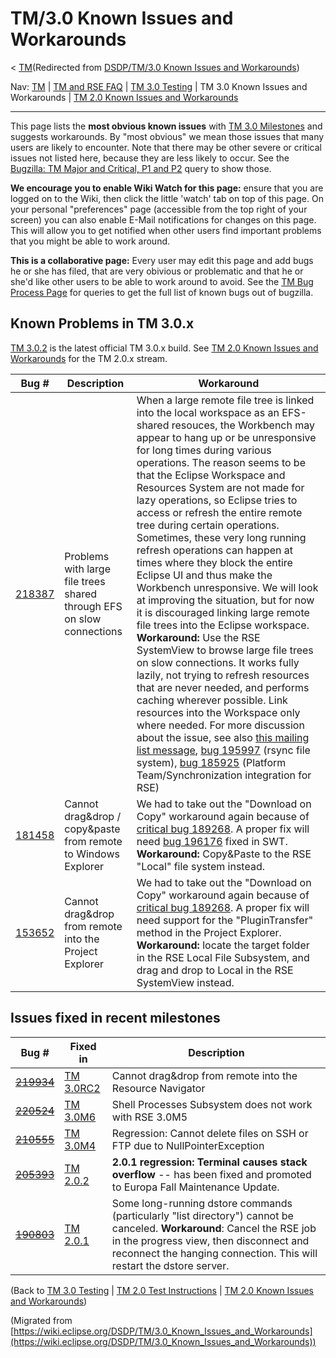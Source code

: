 

TM/3.0 Known Issues and Workarounds
===================================

< [TM](/TM "TM")(Redirected from [DSDP/TM/3.0 Known Issues and Workarounds](/index.php?title=DSDP/TM/3.0_Known_Issues_and_Workarounds&redirect=no "DSDP/TM/3.0 Known Issues and Workarounds"))

Nav: [TM](/TM "TM") | [TM and RSE FAQ](/TM_and_RSE_FAQ "TM and RSE FAQ") | [TM 3.0 Testing](/TM_3.0_Testing "TM 3.0 Testing") | TM 3.0 Known Issues and Workarounds | [TM 2.0 Known Issues and Workarounds](/TM_2.0_Known_Issues_and_Workarounds "TM 2.0 Known Issues and Workarounds")

* * *

This page lists the **most obvious known issues** with [TM 3.0 Milestones](http://download.eclipse.org/tm/downloads/) and suggests workarounds. By "most obvious" we mean those issues that many users are likely to encounter. Note that there may be other severe or critical issues not listed here, because they are less likely to occur. See the [Bugzilla: TM Major and Critical, P1 and P2](https://bugs.eclipse.org/bugs/buglist.cgi?query_format=advanced&product=Target+Management&bug_status=UNCONFIRMED&bug_status=NEW&bug_status=ASSIGNED&bug_status=REOPENED&cmdtype=doit&field0-0-0=priority&type0-0-0=regexp&value0-0-0=P%5B12%5D&field0-0-1=bug_severity&type0-0-1=regexp&value0-0-1=blocker%7Ccritical%7Cmajor) query to show those.

**We encourage you to enable Wiki Watch for this page:** ensure that you are logged on to the Wiki, then click the little 'watch' tab on top of this page. On your personal "preferences" page (accessible from the top right of your screen) you can also enable E-Mail notifications for changes on this page. This will allow you to get notified when other users find important problems that you might be able to work around.

**This is a collaborative page:** Every user may edit this page and add bugs he or she has filed, that are very obivious or problematic and that he or she'd like other users to be able to work around to avoid. See the [TM Bug Process Page](https://www.eclipse.org/tm/development/bug_process.php) for queries to get the full list of known bugs out of bugzilla.  

Known Problems in TM 3.0.x
--------------------------

[TM 3.0.2](http://download.eclipse.org/tm/downloads/drops/R-3.0.2-200812050230/) is the latest official TM 3.0.x build. See [TM 2.0 Known Issues and Workarounds](/TM_2.0_Known_Issues_and_Workarounds "TM 2.0 Known Issues and Workarounds") for the TM 2.0.x stream.

| **Bug #** | **Description** | **Workaround** |
| --- | --- | --- |
| [218387](https://bugs.eclipse.org/bugs/show_bug.cgi?id=218387) | Problems with large file trees shared through EFS on slow connections | When a large remote file tree is linked into the local workspace as an EFS-shared resouces, the Workbench may appear to hang up or be unresponsive for long times during various operations. The reason seems to be that the Eclipse Workspace and Resources System are not made for lazy operations, so Eclipse tries to access or refresh the entire remote tree during certain operations. Sometimes, these very long running refresh operations can happen at times where they block the entire Eclipse UI and thus make the Workbench unresponsive.    We will look at improving the situation, but for now it is discouraged linking large remote file trees into the Eclipse workspace.   **Workaround:** Use the RSE SystemView to browse large file trees on slow connections. It works fully lazily, not trying to refresh resources that are never needed, and performs caching wherever possible. Link resources into the Workspace only where needed.   For more discussion about the issue, see also [this mailing list message](http://dev.eclipse.org/mhonarc/lists/dsdp-tm-dev/msg01699.html), [bug 195997](https://bugs.eclipse.org/bugs/show_bug.cgi?id=195997) (rsync file system), [bug 185925](https://bugs.eclipse.org/bugs/show_bug.cgi?id=185925) (Platform Team/Synchronization integration for RSE)   |
| [181458](https://bugs.eclipse.org/bugs/show_bug.cgi?id=181458) | Cannot drag&drop / copy&paste from remote to Windows Explorer | We had to take out the "Download on Copy" workaround again because of [critical bug 189268](https://bugs.eclipse.org/bugs/show_bug.cgi?id=189268). A proper fix will need [bug 196176](https://bugs.eclipse.org/bugs/show_bug.cgi?id=196176) fixed in SWT. **Workaround:** Copy&Paste to the RSE "Local" file system instead. |
| [153652](https://bugs.eclipse.org/bugs/show_bug.cgi?id=153652) | Cannot drag&drop from remote into the Project Explorer | We had to take out the "Download on Copy" workaround again because of [critical bug 189268](https://bugs.eclipse.org/bugs/show_bug.cgi?id=189268). A proper fix will need support for the "PluginTransfer" method in the Project Explorer. **Workaround:** locate the target folder in the RSE Local File Subsystem, and drag and drop to Local in the RSE SystemView instead. |

Issues fixed in recent milestones
---------------------------------

| **Bug #** | **Fixed in** | **Description** |
| --- | --- | --- |
| ~~[219934](https://bugs.eclipse.org/bugs/show_bug.cgi?id=219934)~~ | [TM 3.0RC2](http://archive.eclipse.org/tm/downloads/drops/R-3.0-200806202130/) | Cannot drag&drop from remote into the Resource Navigator |
| ~~[220524](https://bugs.eclipse.org/bugs/show_bug.cgi?id=220524)~~ | [TM 3.0M6](http://archive.eclipse.org/tm/downloads/drops/S-3.0M6-200804112145/) | Shell Processes Subsystem does not work with RSE 3.0M5 |
| ~~[210555](https://bugs.eclipse.org/bugs/show_bug.cgi?id=210555)~~ | [TM 3.0M4](http://archive.eclipse.org/tm/downloads/drops/S-3.0M4-200801071150/) | Regression: Cannot delete files on SSH or FTP due to NullPointerException |
| ~~[205393](https://bugs.eclipse.org/bugs/show_bug.cgi?id=205393)~~ | [TM 2.0.2](http://archive.eclipse.org/tm/downloads/drops/R-2.0.2-200711131300/) | **2.0.1 regression: Terminal causes stack overflow** \-\- has been fixed and promoted to Europa Fall Maintenance Update. |
| ~~[190803](https://bugs.eclipse.org/bugs/show_bug.cgi?id=190803)~~ | [TM 2.0.1](http://archive.eclipse.org/tm/downloads/drops/R-2.0.1-200709270920/) | Some long-running dstore commands (particularly "list directory") cannot be canceled.  **Workaround**: Cancel the RSE job in the progress view, then disconnect and reconnect the hanging connection. This will restart the dstore server.   |

  
(Back to [TM 3.0 Testing](/TM_3.0_Testing "TM 3.0 Testing") | [TM 2.0 Test Instructions](/TM_2.0_Test_Instructions "TM 2.0 Test Instructions") | [TM 2.0 Known Issues and Workarounds](/TM_2.0_Known_Issues_and_Workarounds "TM 2.0 Known Issues and Workarounds"))


(Migrated from [https://wiki.eclipse.org/DSDP/TM/3.0_Known_Issues_and_Workarounds](https://wiki.eclipse.org/DSDP/TM/3.0_Known_Issues_and_Workarounds))